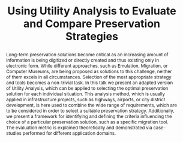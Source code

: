 ---
abstract: 'Long-term preservation solutions become critical as an increasing amount
  of information is being digitized or directly created and thus existing only in
  electronic form. While different approaches, such as Emulation, Migration, or Computer
  Museums, are being proposed as solutions to this challenge, neither of them excels
  in all circumstances. Selection of the most appropriate strategy and tools becomes
  a non-trivial task.

  In this talk we present an adapted version of Utility Analysis, which can be applied
  to selecting the optimal preservation solution for each individual situation. This
  analysis method, which is usually applied in infrastructure projects, such as highways,
  airports, or city district development, is here used to combine the wide range of
  requirements, which are to be considered in order to select a suitable preservation
  strategy. Additionally, we present a framework for identifying and defining the
  criteria influencing the choice of a particular preservation solution, such as a
  specific migration tool. The evaluation metric is explained theoretically and demonstrated
  via case-studies performed for different application domains.'
creators:
- Rauch, Carl
- Rauber, Andreas
date: null
document_url: https://services.phaidra.univie.ac.at/api/object/o:295007/download
grand_parent: iPRES
institutions: []
keywords:
- beijing
landing_page_url: https://phaidra.univie.ac.at/o:295007
language: eng
layout: publication
license: CC BY-SA 3.0 AT
notes_url: null
parent: iPRES 2004
presentation_url: null
publication_type: presentation
size: 188207
source_name: iPRES
title: Using Utility Analysis to Evaluate and Compare Preservation Strategies
year: 2004
---